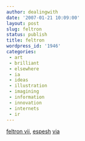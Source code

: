```yaml
---
author: dealingwith
date: '2007-01-21 10:09:00'
layout: post
slug: feltron
status: publish
title: feltron
wordpress_id: '1946'
categories:
 - art
 - brilliant
 - elsewhere
 - ia
 - ideas
 - illustration
 - imagining
 - information
 - innovation
 - internets
 - ir
---
```


[feltron vii][1], [espesh][2] [via][3]

   [1]: http://www.feltron.com/index.html

   [2]: http://www.feltron.com/06report_index.html

   [3]: http://www.subtraction.com/archives/2007/0119_optimizing_f.php


